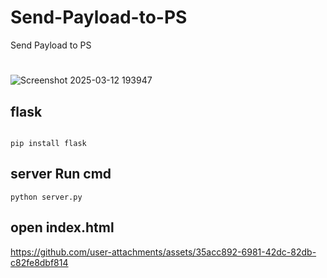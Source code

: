 # Send-Payload-to-PS
Send Payload to PS
# 
![Screenshot 2025-03-12 193947](https://github.com/user-attachments/assets/48f65be2-7b47-4a32-99f8-c421bbcd2954)
## flask
```Install library

pip install flask
```
## server Run cmd
```
python server.py
```
## open index.html



https://github.com/user-attachments/assets/35acc892-6981-42dc-82db-c82fe8dbf814

